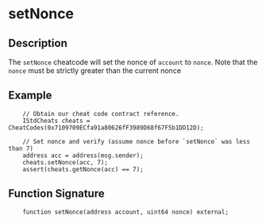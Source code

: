 # setNonce

## Description
The `setNonce` cheatcode will set the nonce of `account` to `nonce`. Note that the `nonce` must be strictly greater than
the current nonce

## Example
```solidity
    // Obtain our cheat code contract reference.
    IStdCheats cheats = CheatCodes(0x7109709ECfa91a80626fF3989D68f67F5b1DD12D);

    // Set nonce and verify (assume nonce before `setNonce` was less than 7)
    address acc = address(msg.sender);
    cheats.setNonce(acc, 7);
    assert(cheats.getNonce(acc) == 7);
```

## Function Signature
```solidity
    function setNonce(address account, uint64 nonce) external;
```